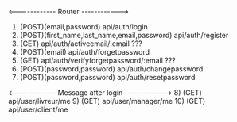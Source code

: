 <------------ Router ------------>
1) (POST)(email,password) api/auth/login
2) (POST)(first_name,last_name,email,password) api/auth/register
3) (GET) api/auth/activeemail/:email ???
4) (POST)(email) api/auth/forgetpassword
5) (GET) api/auth/verifyforgetpassword/:email ???
6) (POST)(password,password) api/auth/changepassword
7) (POST)(password,password) api/auth/resetpassword

<------------ Message after login ------------>
8) (GET) api/user/livreur/me
9) (GET) api/user/manager/me
10) (GET) api/user/client/me


